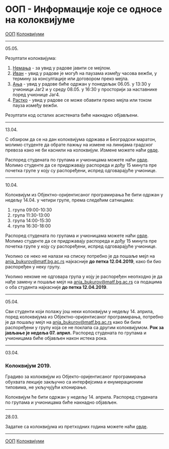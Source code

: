 # ООП - Информације које се односе на колоквијуме

[ООП](../../README.md) [Колоквијуми](../README.md)

---

05.05.

Резултати колоквијума:
1. [Немања](./oop.kol.2018.2019.nemanja.pdf) - за увид у радове јавити се мејлом.
2. [Иван](./oop.kol.2018.2019.ivan.pdf) - увид у радове је могућ на паузама између часова вежби, у термину за консултације или договором преко мејла.
3. [Ања](./oop.kol.2018.2019.anja.pdf) - увид у радове биће одржан у понедељак 06.05. у 13:30 у учионици Јаг2 и у среду 08.05. у 16:30 у просторији за наставнике поред учионице Јаг4. 
4. [Растко](./oop.kol.2018.2019.rastko.pdf) - увид у радове се може обавити преко мејла или током пауза између вежби. 

Резултати код осталих асистената биће накнадно објављени.

---
13.04.

С обзиром да се на дан колоквијума одржава и Београдски маратон, молимо студенте да обрате пажњу на измене на линијама градског превоза како не би каснили на колоквијум. Измене можете наћи [овде](http://www.bgdmarathon.org/Uploads/Informacija%20o%20organizaciji%20javnog%20prevoza%20tokom%20odrzavanja%20Maratona%202019-09.04..pdf).

Распоред студената по групама и учионицама можете наћи [овде](./klk_raspored.pdf). Молимо студенте да се придржавају распореда и дођу 15 минута пре почетка групе у коју су распоређени, испред одговарајуће учионице.

---

10.04.

Колоквијум из Објектно-оријентисаног програмирања ће бити одржан у недељу 14.04. у четири групе, према следећим сатницама:
1. група 09:00-10:30
2. група 11:30-13:00
3. група 14:00-15:30
4. група 16:30-18:00


Распоред студената по групама и учионицама можете наћи [овде](./klk_raspored.pdf). Молимо студенте да се придржавају распореда и дођу 15 минута пре почетка групе у коју су распоређени, испред одговарајуће учионице.

Уколико се неко не налази на списку потребно је да пошаље мејл на anja_bukurov@matf.bg.ac.rs најкасније **до петка 12.04.2019**, како би био распоређен у неку групу.

Уколико некоме не одговара група у коју је распоређен неопходно је да нађе замену и пошаље мејл на anja_bukurov@matf.bg.ac.rs са подацима о оба студента најкасније **до петка 12.04.2019**.

---

05.04.

Сви студенти који полажу још неки колоквијум у недељу 14. априла, поред колоквијума из Објектно-оријентисаног програмирања, потребно је да пошаљу мејл на anja_bukurov@matf.bg.ac.rs како би били распоређени у групу која се не поклапа са другим колоквијумом. **Рок за јављање је недеља 07. април.** Распоред студената по групама и учионицама биће објављен након истека рока.

---

03.04.

### Колоквијум 2019.

Градиво за колоквијум из Објекто-оријентисаног програмирања обухвата лекције закључно са интерфејсима и енумерационим типовима, не укључујући клонирање.

Колоквијум ће бити одржан у недељу 14. априла. Распоред студената по групама и учионицама биће накнадно објављен.

---

28.03.

Задатке са колоквијума из претходних година можете наћи [овде](../zadaci/README.md).

---

[ООП](../../README.md) [Колоквијуми](../README.md)  

